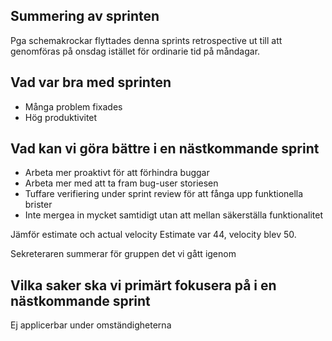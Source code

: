 ## Summering av sprinten
Pga schemakrockar flyttades denna sprints retrospective ut till att genomföras på onsdag istället för ordinarie tid på måndagar.

## Vad var bra med sprinten
* Många problem fixades
* Hög produktivitet

## Vad kan vi göra bättre i en nästkommande sprint
* Arbeta mer proaktivt för att förhindra buggar
* Arbeta mer med att ta fram bug-user storiesen
* Tuffare verifiering under sprint review för att fånga upp funktionella brister
* Inte mergea in mycket samtidigt utan att mellan säkerställa funktionalitet


Jämför estimate och actual velocity
Estimate var 44, velocity blev 50.

Sekreteraren summerar för gruppen det vi gått igenom

## Vilka saker ska vi primärt fokusera på i en nästkommande sprint
Ej applicerbar under omständigheterna
